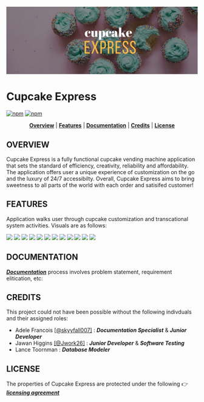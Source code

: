 <p align="center">
<img src ="https://github.com/skyyfall007/CupcakeExpress/blob/master/Graphics/cupcakelogo.png">
</p>


# Cupcake Express
[![npm](https://img.shields.io/badge/docs-complete-brightgreen.svg)](https://github.com/skyyfall007/CupcakeExpress/tree/master/Documentation)
[![npm](https://img.shields.io/badge/License-CC%20BY--NC%204.0-blue.svg)](https://creativecommons.org/licenses/by-nc/4.0/legalcode)

<p align="center">
<b><a href="#overview">Overview</a></b>
|
<b><a href="#features">Features</a></b>
|
<b><a href="#documentation">Documentation</a></b>
|
<b><a href="#credits">Credits</a></b>
|
<b><a href="#license">License</a></b>
</p>


##  OVERVIEW

Cupcake Express is a fully functional cupcake vending machine application that sets the standard of efficiency, creativity, reliability and affordability. The application offers user a unique experience of customization on the go and the luxury of 24/7 accessibilty. Overall, Cupcake Express aims to bring sweetness to all parts of the world with each order and satisifed customer!




##  FEATURES

Application walks user through cupcake customization and transcational system activities. Visuals are as follows:

<img src="https://cloud.githubusercontent.com/assets/21064716/21435832/d2b96bae-c849-11e6-87ec-aa44513a80b0.png" width="23%"></img> <img src="https://cloud.githubusercontent.com/assets/21064716/21435833/d2c110b6-c849-11e6-8d1a-8c76af27c114.png" width="23%"></img> <img src="https://cloud.githubusercontent.com/assets/21064716/21435835/d2c13da2-c849-11e6-9bda-d591439f906e.png" width="23%"></img> <img src="https://cloud.githubusercontent.com/assets/21064716/21435834/d2c1257e-c849-11e6-85ef-4edf3c644381.png" width="23%"></img> <img src="https://cloud.githubusercontent.com/assets/21064716/21435837/d2c51102-c849-11e6-8ef5-9d6d099955db.png" width="23%"></img> <img src="https://cloud.githubusercontent.com/assets/21064716/21435838/d2c7b542-c849-11e6-831d-5bad15e61093.png" width="23%"></img> <img src="https://cloud.githubusercontent.com/assets/21064716/21435836/d2c51274-c849-11e6-9f10-c31033882612.png" width="23%"></img> <img src="https://cloud.githubusercontent.com/assets/21064716/21435839/d2cf1850-c849-11e6-872c-c540cd44610e.png" width="23%"></img> <img src="https://cloud.githubusercontent.com/assets/21064716/21435840/d2cfc778-c849-11e6-9acd-964d4d09d050.png" width="23%"></img> <img src="https://cloud.githubusercontent.com/assets/21064716/21435841/d2d4bfc6-c849-11e6-9207-2f2360ff5828.png" width="23%"></img> <img src="https://cloud.githubusercontent.com/assets/21064716/21435842/d2fd400e-c849-11e6-8f49-1805093cd350.png" width="23%"></img> <img src="https://cloud.githubusercontent.com/assets/21064716/21435843/d2fde414-c849-11e6-8327-2fa6585233c7.png" width="23%"></img> 



##  DOCUMENTATION

[***Documentation***](https://github.com/skyyfall007/CupcakeExpress/tree/master/Documentation) process involves problem statement, requirement elitication, etc: 


##  CREDITS

This project could not have been possible without the following indivduals and their assigned roles:

* Adele Francois [[@skyyfall007]](https://github.com/skyyfall007) :  ***Documentation Specialist*** & ***Junior Developer***
* Jawan Higgins  [[@Jwork26]](https://github.com/Jwork26)    :  ***Junior Developer*** & ***Software Testing***
* Lance Toornman                                                   :  ***Database Modeler*** 


##  LICENSE

The properties of Cupcake Express are protected under the following :point_right: [***licensing agreement***](https://creativecommons.org/licenses/by-nc/4.0/legalcode)


